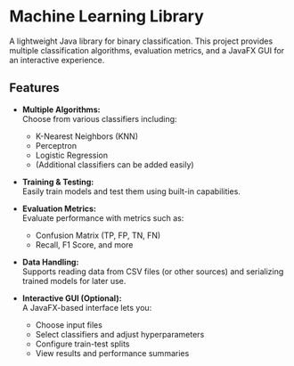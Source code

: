 # Machine Learning Library

A lightweight Java library for binary classification. This project provides multiple classification algorithms, evaluation metrics, and a JavaFX GUI for an interactive experience.

## Features

- **Multiple Algorithms:**  
  Choose from various classifiers including:
  - K-Nearest Neighbors (KNN)
  - Perceptron
  - Logistic Regression
  - (Additional classifiers can be added easily)

- **Training & Testing:**  
  Easily train models and test them using built-in capabilities.

- **Evaluation Metrics:**  
  Evaluate performance with metrics such as:
  - Confusion Matrix (TP, FP, TN, FN)
  - Recall, F1 Score, and more

- **Data Handling:**  
  Supports reading data from CSV files (or other sources) and serializing trained models for later use.

- **Interactive GUI (Optional):**  
  A JavaFX-based interface lets you:
  - Choose input files
  - Select classifiers and adjust hyperparameters
  - Configure train-test splits
  - View results and performance summaries
